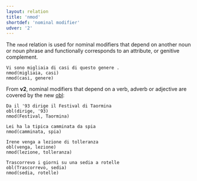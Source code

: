 ```yaml
---
layout: relation
title: 'nmod'
shortdef: 'nominal modifier'
udver: '2'
---
```


The <code>nmod</code> relation is used for nominal modifiers that depend on another noun or noun phrase and functionally corresponds to an attribute, or genitive complement. 
~~~ sdparse
Vi sono migliaia di casi di questo genere . 
nmod(migliaia, casi)
nmod(casi, genere)
~~~

From **v2**, nominal modifiers that depend on a verb, adverb or adjective are covered by the new [obl]():

~~~ sdparse
Da il '93 dirige il Festival di Taormina 
obl(dirige, '93)
nmod(Festival, Taormina)
~~~

~~~ sdparse
Lei ha la tipica camminata da spia 
nmod(camminata, spia)
~~~

~~~ sdparse
Irene venga a lezione di tolleranza 
obl(venga, lezione)
nmod(lezione, tolleranza)
~~~

~~~ sdparse
Trascorrevo i giorni su una sedia a rotelle 
obl(Trascorrevo, sedia)
nmod(sedia, rotelle)
~~~

<!-- Interlanguage links updated Út 9. května 2023, 20:04:19 CEST -->
